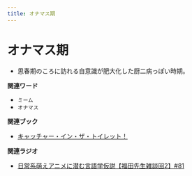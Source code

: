 ```yaml
---
title: オナマス期
---
```


# オナマス期


-   思春期のころに訪れる自意識が肥大化した厨二病っぽい時期。

**関連ワード**

-   `ミーム`
-   `オナマス`

**関連ブック**

-   [キャッチャー・イン・ザ・トイレット！](https://amzn.to/3CVqitD)

**関連ラジオ**

-   [日常系萌えアニメに潜む言語学仮説【福田先生雑談回2】#81](https://www.youtube.com/watch?v=75HsFDb3HLI)
